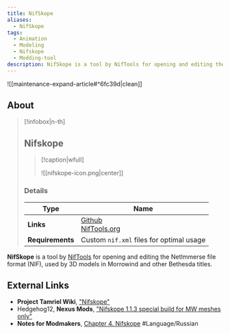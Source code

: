 ```yaml
---
title: NifSkope
aliases:
  - NifSkope
tags:
  - Animation
  - Modeling
  - Nifskope
  - Modding-tool
description: NifSkope is a tool by NifTools for opening and editing the NIF file format used by 3D models in Morrowind and other Bethesda titles.
---
```


![[maintenance-expand-article#^6fc39d|clean]]

## About

> [!infobox|n-th]
> 
> ## Nifskope
> 
> > [!caption|wfull]
> > 
> > ![[nifskope-icon.png|center]]
> 
> ### Details
> 
> | Type | Name |
> | --- | --- |
> | **Links** | [Github](https://github.com/niftools/nifskope)<br>[NifTools.org](https://www.niftools.org/) |
> | **Requirements** | Custom `nif.xml` files for optimal usage |

**NifSkope** is a tool by [NifTools](https://www.niftools.org/) for opening and editing the NetImmerse file format (NIF), used by 3D models in Morrowind and other Bethesda titles.

## External Links

- **Project Tamriel Wiki**, ["Nifskope"](https://wiki.project-tamriel.com/wiki/Nifskope)
- Hedgehog12, **Nexus Mods**, ["Nifskope 1.1.3 special build for MW meshes only"](https://www.nexusmods.com/morrowind/mods/54127)
- **Notes for Modmakers**, [Chapter 4. Nifskope](https://morrowind-nif.github.io/Notes_EN/module_2_6.htm?ms=AAAAAAAAAAAAAAAAAAAAAAAAAAAAAA%3D%3D&st=MA%3D%3D&sct=MA%3D%3D&mw=NDAw) #Language/Russian